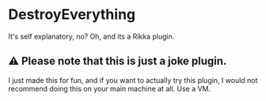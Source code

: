 # DestroyEverything
It's self explanatory, no? Oh, and its a Rikka plugin.

## ⚠️ Please note that this is just a joke plugin.
I just made this for fun, and if you want to actually try this plugin, I would not recommend doing this on your main machine at all. Use a VM.
